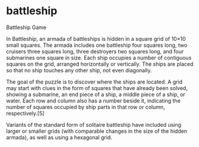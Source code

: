 # battleship
Battleship Game

In Battleship, an armada of battleships is hidden in a square grid of 10×10 small squares. The armada includes one battleship four squares long, two cruisers three squares long, three destroyers two squares long, and four submarines one square in size. Each ship occupies a number of contiguous squares on the grid, arranged horizontally or vertically. The ships are placed so that no ship touches any other ship, not even diagonally.

The goal of the puzzle is to discover where the ships are located. A grid may start with clues in the form of squares that have already been solved, showing a submarine, an end piece of a ship, a middle piece of a ship, or water. Each row and column also has a number beside it, indicating the number of squares occupied by ship parts in that row or column, respectively.[5]

Variants of the standard form of solitaire battleship have included using larger or smaller grids (with comparable changes in the size of the hidden armada), as well as using a hexagonal grid.

